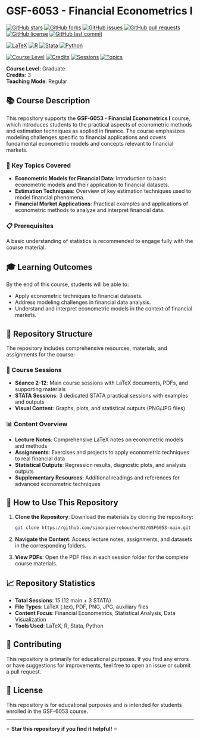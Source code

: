 # GSF-6053 - Financial Econometrics I

[![GitHub stars](https://img.shields.io/github/stars/simonpierreboucher02/GSF6053-main?style=social)](https://github.com/simonpierreboucher02/GSF6053-main/stargazers)
[![GitHub forks](https://img.shields.io/github/forks/simonpierreboucher02/GSF6053-main?style=social)](https://github.com/simonpierreboucher02/GSF6053-main/network/members)
[![GitHub issues](https://img.shields.io/github/issues/simonpierreboucher02/GSF6053-main)](https://github.com/simonpierreboucher02/GSF6053-main/issues)
[![GitHub pull requests](https://img.shields.io/github/issues-pr/simonpierreboucher02/GSF6053-main)](https://github.com/simonpierreboucher02/GSF6053-main/pulls)
[![GitHub license](https://img.shields.io/github/license/simonpierreboucher02/GSF6053-main)](https://github.com/simonpierreboucher02/GSF6053-main/blob/main/LICENSE)
[![GitHub last commit](https://img.shields.io/github/last-commit/simonpierreboucher02/GSF6053-main)](https://github.com/simonpierreboucher02/GSF6053-main/commits/main)

[![LaTeX](https://img.shields.io/badge/LaTeX-008080?style=for-the-badge&logo=latex&logoColor=white)](https://www.latex-project.org/)
[![R](https://img.shields.io/badge/R-276DC3?style=for-the-badge&logo=r&logoColor=white)](https://www.r-project.org/)
[![Stata](https://img.shields.io/badge/Stata-1F4E79?style=for-the-badge&logo=stata&logoColor=white)](https://www.stata.com/)
[![Python](https://img.shields.io/badge/Python-3776AB?style=for-the-badge&logo=python&logoColor=white)](https://www.python.org/)

[![Course Level](https://img.shields.io/badge/Course%20Level-Graduate-blue)](https://github.com/simonpierreboucher02/GSF6053-main)
[![Credits](https://img.shields.io/badge/Credits-3-green)](https://github.com/simonpierreboucher02/GSF6053-main)
[![Sessions](https://img.shields.io/badge/Sessions-12%20%2B%203%20STATA-orange)](https://github.com/simonpierreboucher02/GSF6053-main)
[![Topics](https://img.shields.io/badge/Topics-Econometrics%20%7C%20Finance%20%7C%20Statistics-yellow)](https://github.com/simonpierreboucher02/GSF6053-main)

**Course Level**: Graduate  
**Credits**: 3  
**Teaching Mode**: Regular  

## 📚 Course Description

This repository supports the **GSF-6053 - Financial Econometrics I** course, which introduces students to the practical aspects of econometric methods and estimation techniques as applied in finance. The course emphasizes modeling challenges specific to financial applications and covers fundamental econometric models and concepts relevant to financial markets.

### 🎯 Key Topics Covered

- **Econometric Models for Financial Data**: Introduction to basic econometric models and their application to financial datasets.
- **Estimation Techniques**: Overview of key estimation techniques used to model financial phenomena.
- **Financial Market Applications**: Practical examples and applications of econometric methods to analyze and interpret financial data.

### 📋 Prerequisites

A basic understanding of statistics is recommended to engage fully with the course material.

## 🎓 Learning Outcomes

By the end of this course, students will be able to:
- Apply econometric techniques to financial datasets.
- Address modeling challenges in financial data analysis.
- Understand and interpret econometric models in the context of financial markets.

## 📁 Repository Structure

The repository includes comprehensive resources, materials, and assignments for the course:

### 📖 Course Sessions
- **Séance 2-12**: Main course sessions with LaTeX documents, PDFs, and supporting materials
- **STATA Sessions**: 3 dedicated STATA practical sessions with examples and outputs
- **Visual Content**: Graphs, plots, and statistical outputs (PNG/JPG files)

### 📊 Content Overview
- **Lecture Notes**: Comprehensive LaTeX notes on econometric models and methods
- **Assignments**: Exercises and projects to apply econometric techniques to real financial data
- **Statistical Outputs**: Regression results, diagnostic plots, and analysis outputs
- **Supplementary Resources**: Additional readings and references for advanced econometric techniques

## 🚀 How to Use This Repository

1. **Clone the Repository**: Download the materials by cloning the repository:

   ```bash
   git clone https://github.com/simonpierreboucher02/GSF6053-main.git
   ```

2. **Navigate the Content**: Access lecture notes, assignments, and datasets in the corresponding folders.

3. **View PDFs**: Open the PDF files in each session folder for the complete course materials.

## 📈 Repository Statistics

- **Total Sessions**: 15 (12 main + 3 STATA)
- **File Types**: LaTeX (.tex), PDF, PNG, JPG, auxiliary files
- **Content Focus**: Financial Econometrics, Statistical Analysis, Data Visualization
- **Tools Used**: LaTeX, R, Stata, Python

## 🤝 Contributing

This repository is primarily for educational purposes. If you find any errors or have suggestions for improvements, feel free to open an issue or submit a pull request.

## 📄 License

This repository is for educational purposes and is intended for students enrolled in the GSF-6053 course.

---

⭐ **Star this repository if you find it helpful!** ⭐

